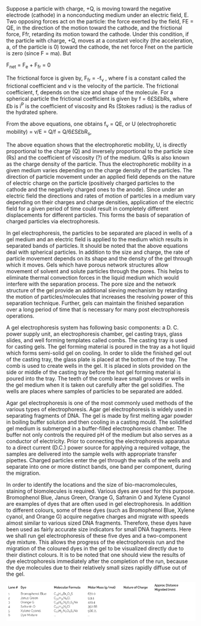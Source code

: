 Suppose a particle with charge, +Q, is moving toward the negative electrode (cathode) in a nonconducting medium under an electric field, E. Two opposing forces act on the particle: the force exerted by the field, FE = QE, in the direction of the motion toward the cathode, and the frictional force, Ffr, retarding its motion toward the cathode. Under this condition, if the particle with charge, +Q, moves at a constant velocity (the acceleration, a, of the particle is 0) toward the cathode, the net force Fnet on the particle is zero (since F = ma). But  

F<sub>net</sub> = F<sub>e</sub> + F<sub>fr</sub> = 0	

The frictional force is given by, F<sub>fr</sub> = -f<sub>v</sub> , where f is a constant called the frictional coefficient and v is the velocity of the particle. The frictional coefficient, f, depends on the size and shape of the molecule. For a spherical particle the frictional coefficient is given by f = 6<span>&#163;</span>S<span>&#163;</span>bRs, where <span>&#163;</span>b is i<sup>P</sup> is the coefficient of viscosity and Rs (Stokes radius) is the radius of the hydrated sphere.

From the above equations, one obtains f<sub>v</sub> = QE, or U (electrophoretic mobility) = v/E = Q/f = Q/6<span>&#163;</span>S<span>&#163;</span>bR<sub>s</sub>,  

The above equation shows that the electrophoretic mobility, U, is directly proportional to the charge (Q) and inversely proportional to the particle size (Rs) and the coefficient of viscosity (?) of the medium. Q/Rs is also known as the charge density of the particle. Thus the electrophoretic mobility in a given medium varies depending on the charge density of the particles. The direction of particle movement under an applied field depends on the nature of electric charge on the particle (positively charged particles to the cathode and the negatively charged ones to the anode). Since under an electric field the directions and rates of motion of particles in a medium vary depending on their charges and charge densities, application of the electric field for a given period of time could result in completely different displacements for different particles. This forms the basis of separation of charged particles via electrophoresis.

In gel electrophoresis, the particles to be separated are placed in wells of a gel medium and an electric field is applied to the medium which results in separated bands of particles. It should be noted that the above equations deal with spherical particles. In addition to the size and charge, the rate of particle movement depends on its shape and the density of the gel through which it moves. Gels which have porous network structures allow movement of solvent and solute particles through the pores. This helps to eliminate thermal convection forces in the liquid medium which would interfere with the separation process. The pore size and the network structure of the gel provide an additional sieving mechanism by retarding the motion of particles/molecules that increases the resolving power of this separation technique. Further, gels can maintain the finished separation over a long period of time that is necessary for many post electrophoresis operations.

A gel electrophoresis system has following basic components: a D. C. power supply unit, an electrophoresis chamber, gel casting trays, glass slides, and well forming templates called combs. The casting tray is used for casting gels. The gel forming material is poured in the tray as a hot liquid which forms semi-solid gel on cooling. In order to slide the finished gel out of the casting tray, the glass plate is placed at the bottom of the tray. The comb is used to create wells in the gel. It is placed in slots provided on the side or middle of the casting tray before the hot gel forming material is poured into the tray. The teeth of the comb leave small grooves or wells in the gel medium when it is taken out carefully after the gel solidifies. The wells are places where samples of particles to be separated are added.

Agar gel electrophoresis is one of the most commonly used methods of the various types of electrophoresis. Agar gel electrophoresis is widely used in separating fragments of DNA. The gel is made by first melting agar powder in boiling buffer solution and then cooling in a casting mould. The solidified gel medium is submerged in a buffer-filled electrophoresis chamber. The buffer not only controls the required pH of the medium but also serves as a conductor of electricity. Prior to connecting the electrophoresis apparatus to a direct current (D.C.) power source for applying a required voltage, the samples are delivered into the sample wells with appropriate transfer pipettes. Charged particles enter the gel through the walls of the wells and separate into one or more distinct bands, one band per component, during the migration.

In order to identify the locations and the size of bio-macromolecules, staining of biomolecules is required. Various dyes are used for this purpose. Bromophenol Blue, Janus Green, Orange G, Safranin O and Xylene Cyanol are examples of dyes that are often used in gel electrophoresis. In addition to different colours, some of these dyes (such as Bromophenol Blue, Xylene cyanol, and Orange G) acquire negative charges and migrate with speeds almost similar to various sized DNA fragments. Therefore, these dyes have been used as fairly accurate size indicators for small DNA fragments. Here we shall run gel electrophoresis of these five dyes and a two-component dye mixture. This allows the progress of the electrophoresis run and the migration of the coloured dyes in the gel to be visualized directly due to their distinct colours. It is to be noted that one should view the results of dye electrophoresis immediately after the completion of the run, because the dye molecules due to their relatively small sizes rapidly diffuse out of the gel. 

<center><img src="images/image1.png"></center>
